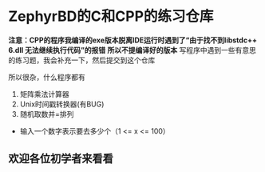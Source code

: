 # ZephyrBD的C和CPP的练习仓库
**注意：CPP的程序我编译的exe版本脱离IDE运行时遇到了“由于找不到libstdc++ 6.dll 无法继续执行代码”的报错**
**所以不提编译好的版本** 
写程序中遇到一些有意思的练习题，我会补充一下，然后提交到这个仓库

所以很杂，什么程序都有
1. 矩阵乘法计算器
2. Unix时间戳转换器(有BUG)
3. 随机取数并=排列
 - 输入一个数字表示要去多少个（1 <= x <= 100）
## 欢迎各位初学者来看看
